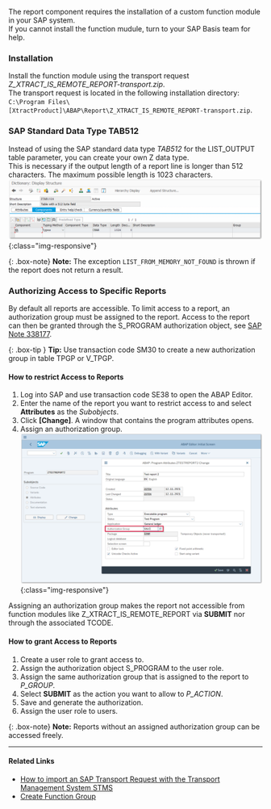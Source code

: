 The report component requires the installation of a custom function module in your SAP system.<br>
If you cannot install the function mudule, turn to your SAP Basis team for help.

### Installation 
Install the function module using the transport request *Z_XTRACT_IS_REMOTE_REPORT-transport.zip*. <br> 
The transport request is located in the following installation directory: `C:\Program Files\[XtractProduct]\ABAP\Report\Z_XTRACT_IS_REMOTE_REPORT-transport.zip`.


### SAP Standard Data Type TAB512

Instead of using the SAP standard data type *TAB512* for the LIST_OUTPUT table parameter, you can create your own Z data type. <br> 
This is necessary if the output length of a report line is longer than 512 characters. The maximum possible length is 1023 characters.
![SAPCust-Report-ListOutput](/img/content/report_list_output_ztag1024png.png){:class="img-responsive"}

{: .box-note}
**Note:** The exception `LIST_FROM_MEMORY_NOT_FOUND` is thrown if the report does not return a result.

### Authorizing Access to Specific Reports

By default all reports are accessible.
To limit access to a report, an authorization group must be assigned to the report.
Access to the report can then be granted through the S_PROGRAM authorization object, see [SAP Note 338177](https://launchpad.support.sap.com/#/notes/338177).

{: .box-tip }
**Tip:** Use transaction code SM30 to create a new authorization group in table TPGP or V_TPGP.

#### How to restrict Access to Reports

1. Log into SAP and use transaction code SE38 to open the ABAP Editor.
2. Enter the name of the report you want to restrict access to and select **Attributes** as the *Subobjects*.
3. Click **[Change]**. A window that contains the program attributes opens.
4. Assign an authorization group.<br>
![report-authorization](/img/content/report-authorization.png){:class="img-responsive"}

Assigning an authorization group makes the report not accessible from function modules like Z_XTRACT_IS_REMOTE_REPORT via **SUBMIT** nor through the associated TCODE.

#### How to grant Access to Reports

1. Create a user role to grant access to.
2. Assign the authorization object S_PROGRAM to the user role.
3. Assign the same authorization group that is assigned to the report to *P_GROUP*.
4. Select **SUBMIT** as the action you want to allow to *P_ACTION*. 
5. Save and generate the authorization.
6. Assign the user role to users.

{: .box-note}
**Note:** Reports without an assigned authorization group can be accessed freely.


***********
#### Related Links
- [How to import an SAP Transport Request with the Transport Management System STMS](https://kb.theobald-software.com/sap/how-to-import-an-sap-transport-request-with-the-transport-management-system-stms)
- [Create Function Group](https://help.sap.com/viewer/bd833c8355f34e96a6e83096b38bf192/7.52.0/en-US/d1801ef5454211d189710000e8322d00.html)